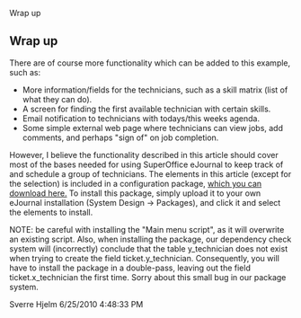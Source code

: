 <properties date="2016-06-24"
/>

Wrap up

Wrap up
-------

There are of course more functionality which can be added to this example, such as:

* More information/fields for the technicians, such as a skill matrix (list of what they can do).
* A screen for finding the first available technician with certain skills.
* Email notification to technicians with todays/this weeks agenda.
* Some simple external web page where technicians can view jobs, add comments, and perhaps "sign of" on job completion.

However, I believe the functionality described in this article should cover most of the bases needed for using SuperOffice eJournal to keep track of and schedule a group of technicians. The elements in this article (except for the selection) is included in a configuration package, [which you can download here.](http://devnet.superoffice.com/Pagefiles/1919/Technician_management.xml) To install this package, simply upload it to your own eJournal installation (System Design -&gt; Packages), and click it and select the elements to install.

NOTE: be careful with installing the "Main menu script", as it will overwrite an existing script. Also, when installing the package, our dependency check system will (incorrectly) conclude that the table y\_technician does not exist when trying to create the field ticket.y\_technician. Consequently, you will have to install the package in a double-pass, leaving out the field ticket.x\_technician the first time. Sorry about this small bug in our package system.

 

Sverre Hjelm 6/25/2010 4:48:33 PM
